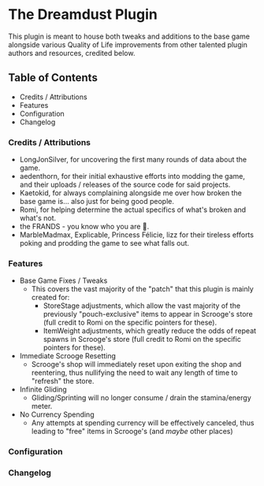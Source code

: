 # The Dreamdust Plugin
This plugin is meant to house both tweaks and additions to the base game alongside various Quality of Life improvements from other talented plugin authors and resources, credited below.

## Table of Contents
- Credits / Attributions
- Features
- Configuration
- Changelog

### Credits / Attributions
- LongJonSiIver, for uncovering the first many rounds of data about the game.
- aedenthorn, for their initial exhaustive efforts into modding the game, and their uploads / releases of the source code for said projects.
- Kaetokid, for always complaining alongside me over how broken the base game is... also just for being good people.
- Romi, for helping determine the actual specifics of what's broken and what's not.
- the FRANDS - you know who you are 💖.
- MarbleMadmax, Explicable, Princess Félicie, lizz for their tireless efforts poking and prodding the game to see what falls out.

### Features
- Base Game Fixes / Tweaks
  - This covers the vast majority of the "patch" that this plugin is mainly created for:
    - StoreStage adjustments, which allow the vast majority of the previously "pouch-exclusive" items to appear in Scrooge's store (full credit to Romi on the specific pointers for these).
    - ItemWeight adjustments, which greatly reduce the odds of repeat spawns in Scrooge's store (full credit to Romi on the specific pointers for these). 
- Immediate Scrooge Resetting
  - Scrooge's shop will immediately reset upon exiting the shop and reentering, thus nullifying the need to wait any length of time to "refresh" the store.
- Infinite Gliding
  - Gliding/Sprinting will no longer consume / drain the stamina/energy meter.
- No Currency Spending
  - Any attempts at spending currency will be effectively canceled, thus leading to "free" items in Scrooge's (and _maybe_ other places)

### Configuration

### Changelog
